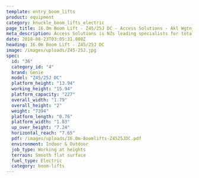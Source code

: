 ```yaml
---
template: entry_boom_lifts
product: equipment
category: knuckle_boom_lifts_electric
page_title: 16.0m Boom Lift - Z45/25J DC - Access Solutions - Akl Wgtn Chch, NZ
meta_description: Access Solutions is NZs leading specialists for total access solution equipment. 100% NZ owned & operated. Read about us - Make an enquiry today
date: 2018-08-23T03:05:31.808Z
heading: 16.0m Boom Lift - Z45/25J DC
image: /images/uploads/Z45-25J.jpg
spec:
  id: "36"
  category_id: "4"
  brand: Genie
  model: "Z45/25J DC"
  platform_height: "13.94"
  working_height: "15.94"
  platform_capacity: "227"
  overall_width: "1.79"
  overall_height: "2"
  weight: "7394"
  platform_length: "0.76"
  platform_width: "1.83"
  up_over_height: "7.24"
  horizontal_reach: "7.65"
  pdf: /images/uploads/16.0m-Boomlifts-Z4525JDC.pdf
  environment: Indoor & Outdoor
  job_type: Working at heights
  terrain: Smooth flat surface
  fuel_type: Electric
  category: boom-lifts
---
```

